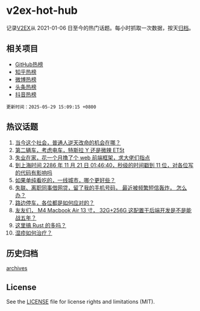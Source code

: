 # v2ex-hot-hub

 记录[V2EX](https://www.v2ex.com/)从 2021-01-06 日至今的热门话题。每小时抓取一次数据，按天[归档](archives)。
 
 ## 相关项目

- [GitHub热榜](https://github.com/it985/github-hot-hub)
- [知乎热榜](https://github.com/it985/zhihu-hot-hub)
- [微博热榜](https://github.com/it985/weibo-hot-hub)
- [头条热榜](https://github.com/it985/toutiao-hot-hub)
- [抖音热榜](https://github.com/it985/douyin-hot-hub)


 `更新时间：2025-05-29 15:09:15 +0800`

## 热议话题

1. [当今这个社会，普通人逆天改命的机会在哪？](https://www.v2ex.com/t/1134958)
1. [第二辆车，考虑电车，特斯拉 Y 还是微辣 ET5t](https://www.v2ex.com/t/1135041)
1. [失业在家，花一个月撸了个 web 前端框架，求大佬们指点](https://www.v2ex.com/t/1134903)
1. [到上海时间 2286 年 11 月 21 日 01:46:40，秒级的时间戳到 11 位，对各位写的代码有影响吗](https://www.v2ex.com/t/1135042)
1. [如果单纯看吃的，一线城市，哪个更好些？](https://www.v2ex.com/t/1135005)
1. [失联、离职同事借网贷，留了我的手机号码， 最近被频繁短信轰炸， 怎么办？](https://www.v2ex.com/t/1134916)
1. [路边停车，各位都是如何应对的？](https://www.v2ex.com/t/1135063)
1. [友友们， M4 Macbook Air 13 寸， 32G+256G 这配置干后端开发是不是能战五年？](https://www.v2ex.com/t/1135050)
1. [这里搞 Rust 的多吗？](https://www.v2ex.com/t/1135037)
1. [湿疹如何治疗？](https://www.v2ex.com/t/1134914)

## 历史归档

[archives](archives)

## License

See the [LICENSE](LICENSE) file for license rights and limitations (MIT).
